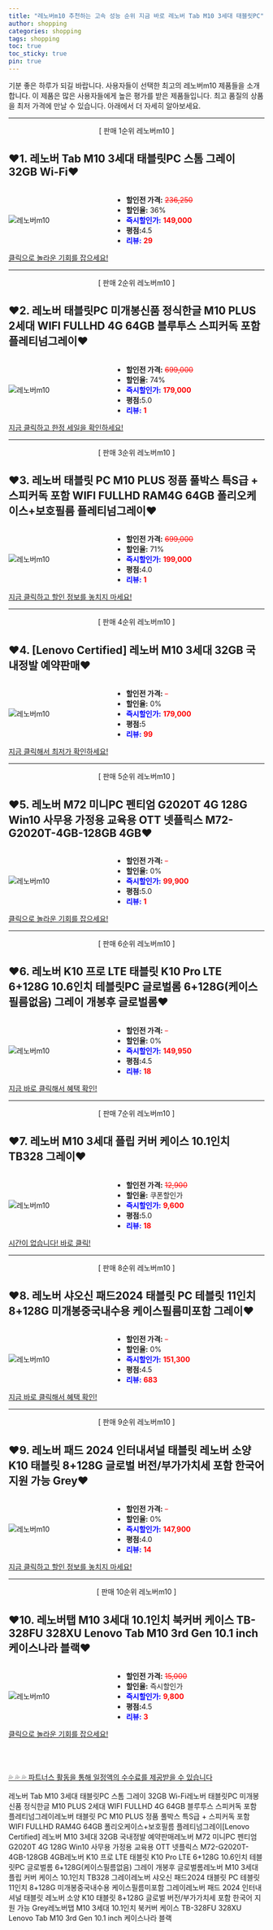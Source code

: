 ```yaml
---
title: "레노버m10 추천하는 고속 성능 순위 지금 바로 레노버 Tab M10 3세대 태블릿PC"
author: shopping
categories: shopping
tags: shopping
toc: true
toc_sticky: true
pin: true
---
```

기분 좋은 하루가 되길 바랍니다. 사용자들이 선택한 최고의 레노버m10 제품들을 소개합니다. 이 제품은 많은 사용자들에게 높은 평가를 받은 제품들입니다. 최고 품질의 상품을 최저 가격에 만날 수 있습니다. 아래에서 더 자세히 알아보세요.

---
<p class="toplist" style="margin: 0 auto; display: block; width: fit-content;">[ 판매 1순위 레노버m10 ]</p>

<h2><strong>❤️1. 레노버 Tab M10 3세대 태블릿PC 스톰 그레이 32GB Wi-Fi❤️</strong></h2>

<div style="display: flex; align-items: center;">
    <div style="flex: 0.4;">
        <img src="https://thumbnail8.coupangcdn.com/thumbnails/remote/230x230ex/image/vendor_inventory/fac7/9b92e9bfe2779f29fc890423337c858a36cd5ce2d49855141754f9b95587.jpg" alt="레노버m10" style="max-width: 100%;">
    </div>
    <div style="flex: 0.6; margin-left: 10px;">
        <ul>
            <li><strong>할인전 가격:</strong> <del style="color: red;">236,250</del></li>
            <li><strong>할인율:</strong> 36%</li>
            <li><span style='color:blue'><strong>즉시할인가:</strong></span> <span style='color:red'><strong>149,000</strong></span></li>
            <li><strong>평점:</strong>4.5</li>
            <li><span style='color:blue'><strong>리뷰:</strong></span> <span style='color:red'><strong>29</strong></span></li>
        </ul>
    </div>
</div>
<div class="center">
    <a href="https://William4Davisa.github.io?lptag=AF9450613&subid=githubio&pageKey=7380664056&traceid=V0-153&itemId=19060262451&vendorItemId=86183212838" class="myButton">
        클릭으로 놀라운 기회를 잡으세요!
    </a>
</div>


---
<p class="toplist" style="margin: 0 auto; display: block; width: fit-content;">[ 판매 2순위 레노버m10 ]</p>

<h2><strong>❤️2. 레노버 태블릿PC 미개봉신품 정식한글 M10 PLUS 2세대 WIFI FULLHD 4G 64GB 블루투스 스피커독 포함 플레티넘그레이❤️</strong></h2>

<div style="display: flex; align-items: center;">
    <div style="flex: 0.4;">
        <img src="https://thumbnail7.coupangcdn.com/thumbnails/remote/230x230ex/image/vendor_inventory/d8f0/5a53e6c24b2578665d43e91436ac122d93417b405bb558d4daf4f2bb7514.jpg" alt="레노버m10" style="max-width: 100%;">
    </div>
    <div style="flex: 0.6; margin-left: 10px;">
        <ul>
            <li><strong>할인전 가격:</strong> <del style="color: red;">699,000</del></li>
            <li><strong>할인율:</strong> 74%</li>
            <li><span style='color:blue'><strong>즉시할인가:</strong></span> <span style='color:red'><strong>179,000</strong></span></li>
            <li><strong>평점:</strong>5.0</li>
            <li><span style='color:blue'><strong>리뷰:</strong></span> <span style='color:red'><strong>1</strong></span></li>
        </ul>
    </div>
</div>
<div class="center">
    <a href="https://William4Davisa.github.io?lptag=AF9450613&subid=githubio&pageKey=8204733090&traceid=V0-153&itemId=23531017922&vendorItemId=90634220912" class="myButton">
        지금 클릭하고 한정 세일을 확인하세요!
    </a>
</div>


---
<p class="toplist" style="margin: 0 auto; display: block; width: fit-content;">[ 판매 3순위 레노버m10 ]</p>

<h2><strong>❤️3. 레노버 태블릿 PC M10 PLUS 정품 풀박스 특S급 + 스피커독 포함 WIFI FULLHD RAM4G 64GB 폴리오케이스+보호필름 플레티넘그레이❤️</strong></h2>

<div style="display: flex; align-items: center;">
    <div style="flex: 0.4;">
        <img src="https://thumbnail7.coupangcdn.com/thumbnails/remote/230x230ex/image/vendor_inventory/d8f0/5a53e6c24b2578665d43e91436ac122d93417b405bb558d4daf4f2bb7514.jpg" alt="레노버m10" style="max-width: 100%;">
    </div>
    <div style="flex: 0.6; margin-left: 10px;">
        <ul>
            <li><strong>할인전 가격:</strong> <del style="color: red;">699,000</del></li>
            <li><strong>할인율:</strong> 71%</li>
            <li><span style='color:blue'><strong>즉시할인가:</strong></span> <span style='color:red'><strong>199,000</strong></span></li>
            <li><strong>평점:</strong>4.0</li>
            <li><span style='color:blue'><strong>리뷰:</strong></span> <span style='color:red'><strong>1</strong></span></li>
        </ul>
    </div>
</div>
<div class="center">
    <a href="https://William4Davisa.github.io?lptag=AF9450613&subid=githubio&pageKey=8204865659&traceid=V0-153&itemId=23531762829&vendorItemId=90558056538" class="myButton">
        지금 클릭하고 할인 정보를 놓치지 마세요!
    </a>
</div>


---
<p class="toplist" style="margin: 0 auto; display: block; width: fit-content;">[ 판매 4순위 레노버m10 ]</p>

<h2><strong>❤️4. [Lenovo Certified] 레노버 M10 3세대 32GB 국내정발 예약판매❤️</strong></h2>

<div style="display: flex; align-items: center;">
    <div style="flex: 0.4;">
        <img src="https://thumbnail9.coupangcdn.com/thumbnails/remote/230x230ex/image/vendor_inventory/1137/52814b9ee787d03b15e805e8d6ffa15ff1c1628938a02b8f6bb53561e97e.jpg" alt="레노버m10" style="max-width: 100%;">
    </div>
    <div style="flex: 0.6; margin-left: 10px;">
        <ul>
            <li><strong>할인전 가격:</strong> <del style="color: red;">-</del></li>
            <li><strong>할인율:</strong> 0%</li>
            <li><span style='color:blue'><strong>즉시할인가:</strong></span> <span style='color:red'><strong>179,000</strong></span></li>
            <li><strong>평점:</strong>5</li>
            <li><span style='color:blue'><strong>리뷰:</strong></span> <span style='color:red'><strong>99</strong></span></li>
        </ul>
    </div>
</div>
<div class="center">
    <a href="https://William4Davisa.github.io?lptag=AF9450613&subid=githubio&pageKey=8075084050&traceid=V0-153&itemId=22745446300&vendorItemId=89780671852" class="myButton">
        지금 클릭해서 최저가 확인하세요!
    </a>
</div>


---
<p class="toplist" style="margin: 0 auto; display: block; width: fit-content;">[ 판매 5순위 레노버m10 ]</p>

<h2><strong>❤️5. 레노버 M72 미니PC 펜티엄 G2020T 4G 128G Win10 사무용 가정용 교육용 OTT 넷플릭스 M72-G2020T-4GB-128GB 4GB❤️</strong></h2>

<div style="display: flex; align-items: center;">
    <div style="flex: 0.4;">
        <img src="https://thumbnail9.coupangcdn.com/thumbnails/remote/230x230ex/image/vendor_inventory/7c28/351c7ddf51ddae3ac22001f5e0b5e3b042d1e54d7c40a29255f36e3090a6.jpg" alt="레노버m10" style="max-width: 100%;">
    </div>
    <div style="flex: 0.6; margin-left: 10px;">
        <ul>
            <li><strong>할인전 가격:</strong> <del style="color: red;">-</del></li>
            <li><strong>할인율:</strong> 0%</li>
            <li><span style='color:blue'><strong>즉시할인가:</strong></span> <span style='color:red'><strong>99,900</strong></span></li>
            <li><strong>평점:</strong>5.0</li>
            <li><span style='color:blue'><strong>리뷰:</strong></span> <span style='color:red'><strong>1</strong></span></li>
        </ul>
    </div>
</div>
<div class="center">
    <a href="https://William4Davisa.github.io?lptag=AF9450613&subid=githubio&pageKey=8217163147&traceid=V0-153&itemId=23605882980&vendorItemId=90631653417" class="myButton">
        클릭으로 놀라운 기회를 잡으세요!
    </a>
</div>


---
<p class="toplist" style="margin: 0 auto; display: block; width: fit-content;">[ 판매 6순위 레노버m10 ]</p>

<h2><strong>❤️6. 레노버 K10 프로 LTE 태블릿 K10 Pro LTE 6+128G 10.6인치 테블릿PC 글로벌롬 6+128G(케이스필름없음) 그레이 개봉후 글로벌롬❤️</strong></h2>

<div style="display: flex; align-items: center;">
    <div style="flex: 0.4;">
        <img src="https://thumbnail9.coupangcdn.com/thumbnails/remote/230x230ex/image/vendor_inventory/98b8/cabae01d14b53da6c41f8fb34c9e19ca9569b78fc21ea4f34a88324f93bd.jpg" alt="레노버m10" style="max-width: 100%;">
    </div>
    <div style="flex: 0.6; margin-left: 10px;">
        <ul>
            <li><strong>할인전 가격:</strong> <del style="color: red;">-</del></li>
            <li><strong>할인율:</strong> 0%</li>
            <li><span style='color:blue'><strong>즉시할인가:</strong></span> <span style='color:red'><strong>149,950</strong></span></li>
            <li><strong>평점:</strong>4.5</li>
            <li><span style='color:blue'><strong>리뷰:</strong></span> <span style='color:red'><strong>18</strong></span></li>
        </ul>
    </div>
</div>
<div class="center">
    <a href="https://William4Davisa.github.io?lptag=AF9450613&subid=githubio&pageKey=8000303170&traceid=V0-153&itemId=22276738078&vendorItemId=89424166974" class="myButton">
        지금 바로 클릭해서 혜택 확인!
    </a>
</div>


---
<p class="toplist" style="margin: 0 auto; display: block; width: fit-content;">[ 판매 7순위 레노버m10 ]</p>

<h2><strong>❤️7. 레노버 M10 3세대 플립 커버 케이스 10.1인치 TB328 그레이❤️</strong></h2>

<div style="display: flex; align-items: center;">
    <div style="flex: 0.4;">
        <img src="https://thumbnail6.coupangcdn.com/thumbnails/remote/230x230ex/image/vendor_inventory/2e43/10dbc51d33e883a0b7229de9accaa91df2cb8b24dbd5d9b67b2fcb6cbe50.jpg" alt="레노버m10" style="max-width: 100%;">
    </div>
    <div style="flex: 0.6; margin-left: 10px;">
        <ul>
            <li><strong>할인전 가격:</strong> <del style="color: red;">12,900</del></li>
            <li><strong>할인율:</strong> 쿠폰할인가</li>
            <li><span style='color:blue'><strong>즉시할인가:</strong></span> <span style='color:red'><strong>9,600</strong></span></li>
            <li><strong>평점:</strong>5.0</li>
            <li><span style='color:blue'><strong>리뷰:</strong></span> <span style='color:red'><strong>18</strong></span></li>
        </ul>
    </div>
</div>
<div class="center">
    <a href="https://William4Davisa.github.io?lptag=AF9450613&subid=githubio&pageKey=7051849874&traceid=V0-153&itemId=17462973668&vendorItemId=86553441046" class="myButton">
        시간이 없습니다! 바로 클릭!
    </a>
</div>


---
<p class="toplist" style="margin: 0 auto; display: block; width: fit-content;">[ 판매 8순위 레노버m10 ]</p>

<h2><strong>❤️8. 레노버 샤오신 패드2024 태블릿 PC 테블릿 11인치 8+128G 미개봉중국내수용 케이스필름미포함 그레이❤️</strong></h2>

<div style="display: flex; align-items: center;">
    <div style="flex: 0.4;">
        <img src="https://thumbnail7.coupangcdn.com/thumbnails/remote/230x230ex/image/vendor_inventory/35d5/7e902a2db98d39be8d2aa2b35cce694448b3bcbc1d5705e92da804949757.jpg" alt="레노버m10" style="max-width: 100%;">
    </div>
    <div style="flex: 0.6; margin-left: 10px;">
        <ul>
            <li><strong>할인전 가격:</strong> <del style="color: red;">-</del></li>
            <li><strong>할인율:</strong> 0%</li>
            <li><span style='color:blue'><strong>즉시할인가:</strong></span> <span style='color:red'><strong>151,300</strong></span></li>
            <li><strong>평점:</strong>4.5</li>
            <li><span style='color:blue'><strong>리뷰:</strong></span> <span style='color:red'><strong>683</strong></span></li>
        </ul>
    </div>
</div>
<div class="center">
    <a href="https://William4Davisa.github.io?lptag=AF9450613&subid=githubio&pageKey=7730268923&traceid=V0-153&itemId=20770590523&vendorItemId=87865983094" class="myButton">
        지금 바로 클릭해서 혜택 확인!
    </a>
</div>


---
<p class="toplist" style="margin: 0 auto; display: block; width: fit-content;">[ 판매 9순위 레노버m10 ]</p>

<h2><strong>❤️9. 레노버 패드 2024 인터내셔널 태블릿 레노버 소양 K10 태블릿 8+128G 글로벌 버전/부가가치세 포함 한국어 지원 가능 Grey❤️</strong></h2>

<div style="display: flex; align-items: center;">
    <div style="flex: 0.4;">
        <img src="https://thumbnail10.coupangcdn.com/thumbnails/remote/230x230ex/image/vendor_inventory/6f99/b6a46182cbbffddab114264faf3b3670a762784d5c9a94e264a48471e6a5.jpg" alt="레노버m10" style="max-width: 100%;">
    </div>
    <div style="flex: 0.6; margin-left: 10px;">
        <ul>
            <li><strong>할인전 가격:</strong> <del style="color: red;">-</del></li>
            <li><strong>할인율:</strong> 0%</li>
            <li><span style='color:blue'><strong>즉시할인가:</strong></span> <span style='color:red'><strong>147,900</strong></span></li>
            <li><strong>평점:</strong>4.0</li>
            <li><span style='color:blue'><strong>리뷰:</strong></span> <span style='color:red'><strong>14</strong></span></li>
        </ul>
    </div>
</div>
<div class="center">
    <a href="https://William4Davisa.github.io?lptag=AF9450613&subid=githubio&pageKey=7947112451&traceid=V0-153&itemId=21917364808&vendorItemId=89097920522" class="myButton">
        지금 클릭하고 할인 정보를 놓치지 마세요!
    </a>
</div>


---
<p class="toplist" style="margin: 0 auto; display: block; width: fit-content;">[ 판매 10순위 레노버m10 ]</p>

<h2><strong>❤️10. 레노버탭 M10 3세대 10.1인치 북커버 케이스 TB-328FU 328XU Lenovo Tab M10 3rd Gen 10.1 inch 케이스나라 블랙❤️</strong></h2>

<div style="display: flex; align-items: center;">
    <div style="flex: 0.4;">
        <img src="https://thumbnail8.coupangcdn.com/thumbnails/remote/230x230ex/image/vendor_inventory/4693/fcd759db63cf9c38dd43bbac47e3348ceede1640203ee34f2fd5b9287590.jpg" alt="레노버m10" style="max-width: 100%;">
    </div>
    <div style="flex: 0.6; margin-left: 10px;">
        <ul>
            <li><strong>할인전 가격:</strong> <del style="color: red;">15,000</del></li>
            <li><strong>할인율:</strong> 즉시할인가</li>
            <li><span style='color:blue'><strong>즉시할인가:</strong></span> <span style='color:red'><strong>9,800</strong></span></li>
            <li><strong>평점:</strong>4.5</li>
            <li><span style='color:blue'><strong>리뷰:</strong></span> <span style='color:red'><strong>3</strong></span></li>
        </ul>
    </div>
</div>
<div class="center">
    <a href="https://William4Davisa.github.io?lptag=AF9450613&subid=githubio&pageKey=7972221234&traceid=V0-153&itemId=22086332687&vendorItemId=89133369348" class="myButton">
        클릭으로 놀라운 기회를 잡으세요!
    </a>
</div>

<br><br><br>[💦 💦 💦 파트너스 활동을 통해 일정액의 수수료를 제공받을 수 있습니다](https://link.coupang.com/a/bcpT2c)<br><br>레노버 Tab M10 3세대 태블릿PC 스톰 그레이 32GB Wi-Fi레노버 태블릿PC 미개봉신품 정식한글 M10 PLUS 2세대 WIFI FULLHD 4G 64GB 블루투스 스피커독 포함 플레티넘그레이레노버 태블릿 PC M10 PLUS 정품 풀박스 특S급 + 스피커독 포함 WIFI FULLHD RAM4G 64GB 폴리오케이스+보호필름 플레티넘그레이[Lenovo Certified] 레노버 M10 3세대 32GB 국내정발 예약판매레노버 M72 미니PC 펜티엄 G2020T 4G 128G Win10 사무용 가정용 교육용 OTT 넷플릭스 M72-G2020T-4GB-128GB 4GB레노버 K10 프로 LTE 태블릿 K10 Pro LTE 6+128G 10.6인치 테블릿PC 글로벌롬 6+128G(케이스필름없음) 그레이 개봉후 글로벌롬레노버 M10 3세대 플립 커버 케이스 10.1인치 TB328 그레이레노버 샤오신 패드2024 태블릿 PC 테블릿 11인치 8+128G 미개봉중국내수용 케이스필름미포함 그레이레노버 패드 2024 인터내셔널 태블릿 레노버 소양 K10 태블릿 8+128G 글로벌 버전/부가가치세 포함 한국어 지원 가능 Grey레노버탭 M10 3세대 10.1인치 북커버 케이스 TB-328FU 328XU Lenovo Tab M10 3rd Gen 10.1 inch 케이스나라 블랙